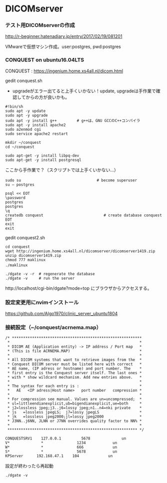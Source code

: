 # DICOMserver

### テスト用DICOMserverの作成

http://r-beginner.hatenadiary.jp/entry/2017/02/19/081201

VMwareで仮想マシン作成。user:postgres, pwd:postgres

### CONQUEST on ubuntu16.04LTS

CONQUEST : https://ingenium.home.xs4all.nl/dicom.html

gedit conquest.sh  
* upgradeがエラー出てると上手くいかない！update, upgradeは手作業で確認してからの方が良いかも。
```
#!bin/sh
sudo apt -y update
sudo apt -y upgrade
sudo apt -y install g++         # g++は、GNU GCCのC++コンパイラ
sudo apt -y install apache2 
sudo a2enmod cgi
sudo service apache2 restart

mkdir ~/conquest
cd ~/conquest

sudo apt-get -y install libpq-dev 
sudo apt-get -y install postgresql
```
ここから手作業で？（スクリプトでは上手くいかない…）
```
sudo su 　　　　　　　　　　　　　　　　   　　# become superuser 
su – postgres 

psql << EOT
\password 
postgres 
postgres 
\q 
createdb conquest                           # create database conquest                                 
EOT
exit 
exit
```

gedit conquest2.sh
```
cd conquest
wget http://ingenium.home.xs4all.nl/dicomserver/dicomserver1419.zip
unzip dicomserver1419.zip
chmod 777 maklinux
./maklinux　

./dgate -v -r  # regenerate the database 
./dgate -v     # run the server 
```

http://localhost/cgi-bin/dgate?mode=top にブラウザからアクセスする。

### 設定変更用にnvimインストール

https://github.com/Algo1970/clinic_server_ubuntu1804

### 接続設定（~/conquest/acrnema.map）

```
/* **********************************************************
 *                                                          *
 * DICOM AE (Application entity) -> IP address / Port map   *
 * (This is file ACRNEMA.MAP)                               *
 *                                                          *
 * All DICOM systems that want to retrieve images from the  *
 * Conquest DICOM server must be listed here with correct   *
 * AE name, (IP adress or hostname) and port number. The    *
 * first entry is the Conquest server itself. The last ones *
 * with * show wildcard mechanism. Add new entries above.   *
 *                                                          *
 * The syntax for each entry is :                           *
 *   AE   <IP adress|Host name>   port number   compression *
 *                                                          *
 * For compression see manual. Values are un=uncompressed;  *
 * ul=littleendianexplicit,ub=bigendianexplicit,ue=both     *
 * j2=lossless jpeg;j3..j6=lossy jpeg;n1..n4=nki private    *
 * js   =lossless jpegLS;  j7=lossy jpegLS                  *
 * jk   =lossless jpeg2000;jl=lossy jpeg2000                *
 * J3NN..j6NN, JLNN or J7NN overrides quality factor to NN% *
 *                                                          *
 ********************************************************** */

CONQUESTSRV1	127.0.0.1	      5678		        un
V*	        	*               1234            un
W*	        	*               666             un
S*		        *               5678            un
KPServer      192.168.47.1    104             un
```
設定が終わったら再起動
```
./dgate -v
```

